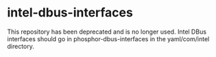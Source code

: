 # intel-dbus-interfaces

This repository has been deprecated and is no longer used.  Intel DBus
interfaces should go in phosphor-dbus-interfaces in the yaml/com/intel
directory.
